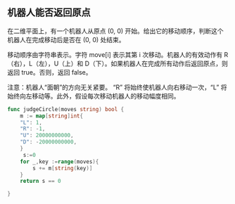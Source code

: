 ## 机器人能否返回原点

在二维平面上，有一个机器人从原点 (0, 0) 开始。给出它的移动顺序，判断这个机器人在完成移动后是否在 (0, 0) 处结束。

移动顺序由字符串表示。字符 move[i] 表示其第 i 次移动。机器人的有效动作有 R（右），L（左），U（上）和 D（下）。如果机器人在完成所有动作后返回原点，则返回 true。否则，返回 false。

注意：机器人“面朝”的方向无关紧要。 “R” 将始终使机器人向右移动一次，“L” 将始终向左移动等。此外，假设每次移动机器人的移动幅度相同。

```go
func judgeCircle(moves string) bool {
    m := map[string]int{
	"L": 1,
	"R": -1,
    "U": 20000000000,
    "D": -20000000000,
    }
     s:=0
    for _,key :=range(moves){
        s += m[string(key)]
    } 
    return s == 0

}
```
